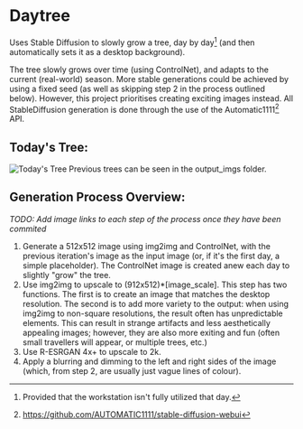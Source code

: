 # Daytree
Uses Stable Diffusion to slowly grow a tree, day by day[^1] (and then automatically sets it as a desktop background).

The tree slowly grows over time (using ControlNet), and adapts to the current (real-world) season. More stable generations could be achieved by using a fixed seed (as well as skipping step 2 in the process outlined below). However, this project prioritises creating exciting images instead. All StableDiffusion generation is done through the use of the Automatic1111[^2] API. 


## Today's Tree:
![Today's Tree](https://github.com/Yerren/Daytree/blob/main/output_imgs/desktop_img.bmp?raw=true)
Previous trees can be seen in the output_imgs folder.

## Generation Process Overview:
_TODO: Add image links to each step of the process once they have been commited_
1) Generate a 512x512 image using img2img and ControlNet, with the previous iteration's image as the input image (or, if it's the first day, a simple placeholder). The ControlNet image is created anew each day to slightly "grow" the tree.
2) Use img2img to upscale to (912x512)*[image_scale]. This step has two functions. The first is to create an image that matches the desktop resolution. The second is to add more variety to the output: when using img2img to non-square resolutions, the result often has unpredictable elements. This can result in strange artifacts and less aesthetically appealing images; however, they are also more exiting and fun (often small travellers will appear, or multiple trees, etc.)
3) Use R-ESRGAN 4x+ to upscale to 2k.
4) Apply a blurring and dimming to the left and right sides of the image (which, from step 2, are usually just vague lines of colour).

[^1]: Provided that the workstation isn't fully utilized that day.
[^2]: https://github.com/AUTOMATIC1111/stable-diffusion-webui
